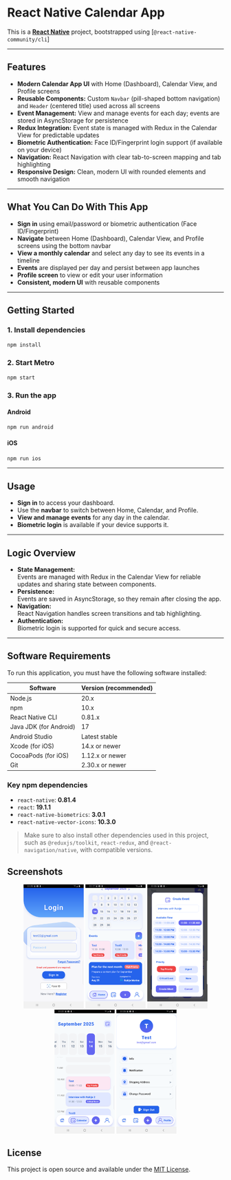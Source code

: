 # React Native Calendar App

This is a [**React Native**](https://reactnative.dev) project, bootstrapped using [`@react-native-community/cli`]

---

## Features

- **Modern Calendar App UI** with Home (Dashboard), Calendar View, and Profile screens
- **Reusable Components:** Custom `Navbar` (pill-shaped bottom navigation) and `Header` (centered title) used across all screens
- **Event Management:** View and manage events for each day; events are stored in AsyncStorage for persistence
- **Redux Integration:** Event state is managed with Redux in the Calendar View for predictable updates
- **Biometric Authentication:** Face ID/Fingerprint login support (if available on your device)
- **Navigation:** React Navigation with clear tab-to-screen mapping and tab highlighting
- **Responsive Design:** Clean, modern UI with rounded elements and smooth navigation

---

## What You Can Do With This App

- **Sign in** using email/password or biometric authentication (Face ID/Fingerprint)
- **Navigate** between Home (Dashboard), Calendar View, and Profile screens using the bottom navbar
- **View a monthly calendar** and select any day to see its events in a timeline
- **Events** are displayed per day and persist between app launches
- **Profile screen** to view or edit your user information
- **Consistent, modern UI** with reusable components

---

## Getting Started

### 1. Install dependencies

```sh
npm install
```

### 2. Start Metro

```sh
npm start
```

### 3. Run the app

#### Android

```sh
npm run android
```

#### iOS

```sh
npm run ios
```

---

## Usage

- **Sign in** to access your dashboard.
- Use the **navbar** to switch between Home, Calendar, and Profile.
- **View and manage events** for any day in the calendar.
- **Biometric login** is available if your device supports it.

---

## Logic Overview

- **State Management:**  
  Events are managed with Redux in the Calendar View for reliable updates and sharing state between components.
- **Persistence:**  
  Events are saved in AsyncStorage, so they remain after closing the app.
- **Navigation:**  
  React Navigation handles screen transitions and tab highlighting.
- **Authentication:**  
  Biometric login is supported for quick and secure access.

---
## Software Requirements

To run this application, you must have the following software installed:

| Software                | Version (recommended) |
|-------------------------|----------------------|
| Node.js                 | 20.x                 |
| npm                     | 10.x                 |
| React Native CLI        | 0.81.x               |
| Java JDK (for Android)  | 17                   |
| Android Studio          | Latest stable        |
| Xcode (for iOS)         | 14.x or newer        |
| CocoaPods (for iOS)     | 1.12.x or newer      |
| Git                     | 2.30.x or newer      |

### Key npm dependencies

- `react-native`: **0.81.4**
- `react`: **19.1.1**
- `react-native-biometrics`: **3.0.1**
- `react-native-vector-icons`: **10.3.0**

> Make sure to also install other dependencies used in this project, such as `@reduxjs/toolkit`, `react-redux`, and `@react-navigation/native`, with compatible versions.

## Screenshots

<p align="center">
  <img src="src/assets/appSc/13.png" alt="Screenshot 13" width="140"/>
  <img src="src/assets/appSc/1.png" alt="Screenshot 1" width="140"/>
  <img src="src/assets/appSc/4.png" alt="Screenshot 4" width="140"/>
  <img src="src/assets/appSc/8.png" alt="Screenshot 8" width="140"/>
  <img src="src/assets/appSc/10.png" alt="Screenshot 10" width="140"/>
</p>


## License

This project is open source and available under the [MIT License](LICENSE).


